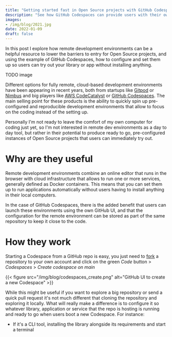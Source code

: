 ```yaml
---
title: "Getting started fast in Open Source projects with GitHub Codespaces"
description: "See how GitHub Codespaces can provide users with their own demo environment and make easy to start contributing"
images:
- /img/blog/2021.jpg
date: 2022-01-09
draft: false
---
```


In this post I explore how remote development environments can be a helpful resource to lower the barriers to entry for Open Source projects, and using the example of GitHub Codespaces, how to configure and set them up so users can try out your library or app without installing anything.

TODO image


Different options for fully remote, cloud-based development environments have been appearing in recent years, both from startups like [Gitpod](https://www.gitpod.io/) or [Nimbus](https://www.usenimbus.com/) and big players like [AWS CodeCatalyst](https://aws.amazon.com/codecatalyst/) or [GitHub Codespaces](https://github.com/features/codespaces). The main selling point for these products is the ability to quickly spin up pre-configured and reproducible development environments that allow to focus on the coding instead of the setting up. 


Personally I'm not ready to leave the comfort of my own computer for coding just yet, so I'm not interested in remote dev environments as a day to day tool, but rather in their potential to produce ready to go, pre-configured instances of Open Source projects that users can immediately try out.

# Why are they useful

Remote development environments combine an online editor that runs in the browser with cloud infrastructure that allows to run one or more services, generally defined as Docker containers. This means that you can set them up to run applications automatically without users having to install anything in their local computers.

In the case of GitHub Codespaces, there is the added benefit that users can launch these environments using the own GitHub UI, and that the configuration for the remote environment can be stored as part of the same repository to keep it close to the code.

# How they work

Starting a Codespace from a GitHub repo is easy, you just need to [fork](https://docs.github.com/en/get-started/quickstart/fork-a-repo) a repository to your own account and click on the green _Code_ button > _Codespaces_ > _Create codespace on main_


{{< figure src="/img/blog/codespaces_create.png" alt="GitHub UI to create a new Codespace" >}}

While this might be useful if you want to explore a big repository or send a quick pull request it's not much different that cloning the repository and exploring it locally. What will really make a difference is to configure it so whatever library, application or service that the repo is hosting is running and ready to go when users boot a new Codespace. For instance:

* If it's a CLI tool, installing the library alongside its requirements and start a terminal
